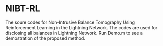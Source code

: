 # NIBT-RL
The soure codes for Non-Intrusive Balance Tomography Using Reinforcement Learning in the Lightning Network.
The codes are used for disclosing all balances in Lightning Network. Run Demo.m to see a demostration of the proposed method.
